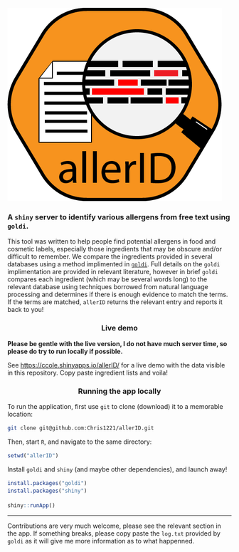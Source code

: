 ![](www/logo.png)

### A `shiny` server to identify various allergens from free text using `goldi`. 

This tool was written to help people find potential allergens in food and cosmetic labels, especially those ingredients that may be obscure and/or difficult to remember.  We compare the ingredients provided in several databases using a method implimented in [`goldi`](https://github.com/chris1221/goldi). Full details on the `goldi` implimentation are provided in relevant literature, however in brief `goldi` compares each ingredient (which may be several words long) to the relevant database using techniques borrowed from natural language processing and determines if there is enough evidence to match the terms. If the terms are matched, `allerID` returns the relevant entry and reports it back to you!

<h3 align="center">
Live demo
  </h3>

**Please be gentle with the live version, I do not have much server time, so please do try to run locally if possible.**

See https://ccole.shinyapps.io/allerID/ for a live demo with the data visible in this repository. Copy paste ingredient lists and voila!

<h3 align="center">
Running the app locally 
</h3> 
  
To run the application, first use `git` to clone (download) it to a memorable location:

```sh
git clone git@github.com:Chris1221/allerID.git
```

Then, start `R`, and navigate to the same directory:

```R
setwd("allerID")
```

Install `goldi` and `shiny` (and maybe other dependencies), and launch away!

```R
install.packages("goldi")
install.packages("shiny")

shiny::runApp()
```

---

Contributions are very much welcome, please see the relevant section in the app. If something breaks, please copy paste the `log.txt` provided by `goldi` as it will give me more information as to what happenned. 


